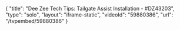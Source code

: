 {
    "title": "Dee Zee Tech Tips: Tailgate Assist Installation - #DZ43203",
    "type": "solo",
    "layout": "iframe-static",
    "videoId": "59880386",
    "url": "\/tvpembed\/59880386"
}